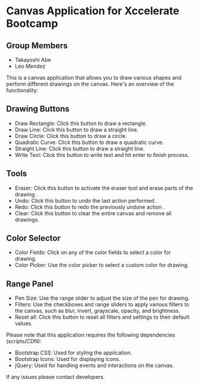 # Canvas Application for Xccelerate Bootcamp

## Group Members

- Takayoshi Abe
- Leo Mendez

This is a canvas application that allows you to draw various shapes and perform different drawings on the canvas. Here's an overview of the functionality:

## Drawing Buttons

- Draw Rectangle: Click this button to draw a rectangle.
- Draw Line: Click this button to draw a straight line.
- Draw Circle: Click this button to draw a circle.
- Quadratic Curve: Click this button to draw a quadratic curve.
- Straight Line: Click this button to draw a straight line.
- Write Text: Click this button to write text and hit enter to finish process.

## Tools

- Eraser: Click this button to activate the eraser tool and erase parts of the drawing .
- Undo: Click this button to undo the last action performed .
- Redo: Click this button to redo the previously undone action .
- Clear: Click this button to clear the entire canvas and remove all drawings.

## Color Selector

- Color Fields: Click on any of the color fields to select a color for drawing.
- Color Picker: Use the color picker to select a custom color for drawing.

## Range Panel

- Pen Size: Use the range slider to adjust the size of the pen for drawing.
- Filters: Use the checkboxes and range sliders to apply various filters to the canvas, such as blur, invert, grayscale, opacity, and brightness.
- Reset all: Click this button to reset all filters and settings to their default values.

Please note that this application requires the following dependencies (scripts/CDN):

- Bootstrap CSS: Used for styling the application.
- Bootstrap Icons: Used for displaying icons.
- jQuery: Used for handling events and interactions on the canvas.

If any issues please contact developers.
